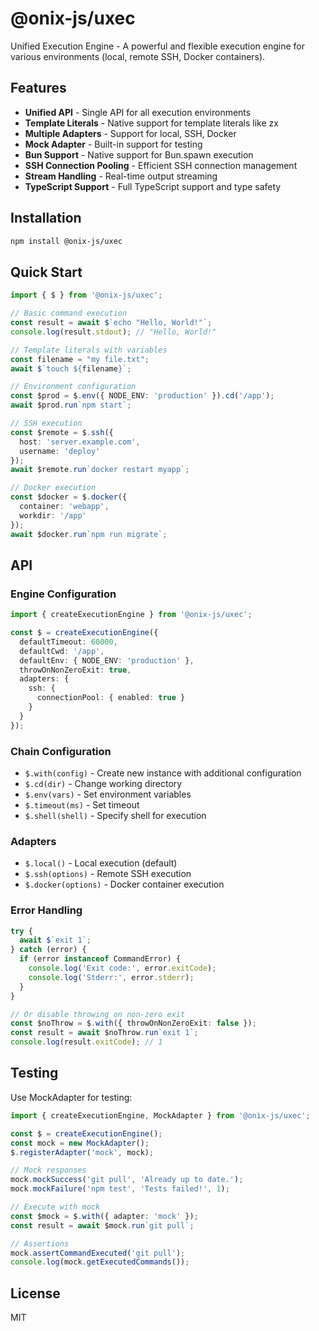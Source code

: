# @onix-js/uxec

Unified Execution Engine - A powerful and flexible execution engine for various environments (local, remote SSH, Docker containers).

## Features

- **Unified API** - Single API for all execution environments
- **Template Literals** - Native support for template literals like zx
- **Multiple Adapters** - Support for local, SSH, Docker
- **Mock Adapter** - Built-in support for testing
- **Bun Support** - Native support for Bun.spawn execution
- **SSH Connection Pooling** - Efficient SSH connection management
- **Stream Handling** - Real-time output streaming
- **TypeScript Support** - Full TypeScript support and type safety

## Installation

```bash
npm install @onix-js/uxec
```

## Quick Start

```typescript
import { $ } from '@onix-js/uxec';

// Basic command execution
const result = await $`echo "Hello, World!"`;
console.log(result.stdout); // "Hello, World!"

// Template literals with variables
const filename = "my file.txt";
await $`touch ${filename}`;

// Environment configuration
const $prod = $.env({ NODE_ENV: 'production' }).cd('/app');
await $prod.run`npm start`;

// SSH execution
const $remote = $.ssh({
  host: 'server.example.com',
  username: 'deploy'
});
await $remote.run`docker restart myapp`;

// Docker execution
const $docker = $.docker({
  container: 'webapp',
  workdir: '/app'
});
await $docker.run`npm run migrate`;
```

## API

### Engine Configuration

```typescript
import { createExecutionEngine } from '@onix-js/uxec';

const $ = createExecutionEngine({
  defaultTimeout: 60000,
  defaultCwd: '/app',
  defaultEnv: { NODE_ENV: 'production' },
  throwOnNonZeroExit: true,
  adapters: {
    ssh: {
      connectionPool: { enabled: true }
    }
  }
});
```

### Chain Configuration

- `$.with(config)` - Create new instance with additional configuration
- `$.cd(dir)` - Change working directory
- `$.env(vars)` - Set environment variables
- `$.timeout(ms)` - Set timeout
- `$.shell(shell)` - Specify shell for execution

### Adapters

- `$.local()` - Local execution (default)
- `$.ssh(options)` - Remote SSH execution
- `$.docker(options)` - Docker container execution

### Error Handling

```typescript
try {
  await $`exit 1`;
} catch (error) {
  if (error instanceof CommandError) {
    console.log('Exit code:', error.exitCode);
    console.log('Stderr:', error.stderr);
  }
}

// Or disable throwing on non-zero exit
const $noThrow = $.with({ throwOnNonZeroExit: false });
const result = await $noThrow.run`exit 1`;
console.log(result.exitCode); // 1
```

## Testing

Use MockAdapter for testing:

```typescript
import { createExecutionEngine, MockAdapter } from '@onix-js/uxec';

const $ = createExecutionEngine();
const mock = new MockAdapter();
$.registerAdapter('mock', mock);

// Mock responses
mock.mockSuccess('git pull', 'Already up to date.');
mock.mockFailure('npm test', 'Tests failed!', 1);

// Execute with mock
const $mock = $.with({ adapter: 'mock' });
const result = await $mock.run`git pull`;

// Assertions
mock.assertCommandExecuted('git pull');
console.log(mock.getExecutedCommands());
```

## License

MIT